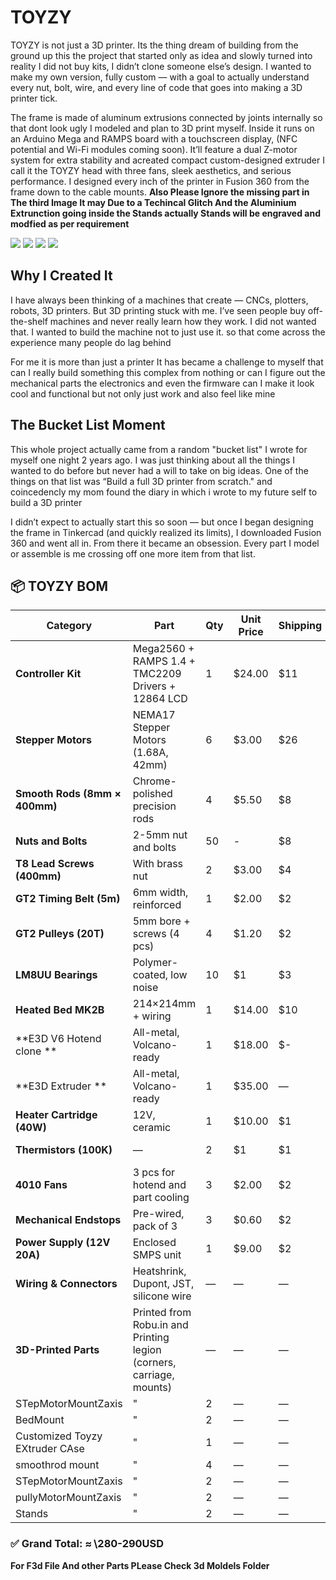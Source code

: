 # TOYZY
TOYZY is not just a 3D printer. Its the thing dream of building from the ground up this the  project that started only as idea and slowly turned into reality I did not buy kits, I didn’t clone someone else’s design. I wanted to make my own version, fully custom — with a goal to actually understand every nut, bolt, wire, and every line of code that goes into making a 3D printer tick.

The frame is made of aluminum extrusions connected by joints internally so that dont look ugly I modeled and plan to 3D print myself. Inside it runs on an Arduino Mega and RAMPS board with a touchscreen display, (NFC potential and Wi-Fi modules coming soon). It’ll feature a dual Z-motor system for extra stability and acreated compact custom-designed extruder I call it the TOYZY head with three fans, sleek aesthetics, and serious performance. I designed every inch of the printer in Fusion 360 from the frame down to the cable mounts. 
**Also Please Ignore the missing part in The third Image It may Due to a Techincal Glitch And the Aluminium Extrunction going inside the Stands actually Stands will be engraved and modfied as per requirement**

![](https://github.com/Armaan240/TOYZY1/blob/main/IMAGES/Screenshot%20(62).png)
![](https://github.com/Armaan240/TOYZY1/blob/main/IMAGES/Screenshot%20(63).png)
![](https://github.com/Armaan240/TOYZY1/blob/main/IMAGES/Screenshot%20(64).png)
![](https://github.com/Armaan240/TOYZY1/blob/main/IMAGES/Screenshot.png)
## Why I Created It
I have always been thinking of a machines that create — CNCs, plotters, robots, 3D printers. But 3D printing stuck with me. I’ve seen people buy off-the-shelf machines and never really learn how they work. I did not wanted that. I wanted to build the machine not to just use it. so that come across the experience many people do lag behind

For me it is more than just a printer It has became a challenge to myself that can I really build something this complex from nothing or can I figure out the mechanical parts the electronics and even the firmware can I make it look cool and functional but not only just work and also feel like mine

## The Bucket List Moment
This whole project actually came from a random "bucket list" I wrote for myself one night 2 years ago. I was just thinking about all the things I wanted to do before but never had a will to take on big ideas. One of the things on that list was “Build a full 3D printer from scratch." and coincedencly my mom found the diary in which i wrote to my future self to build a 3D printer

I didn’t expect to actually start this so soon — but once I began designing the frame in Tinkercad (and quickly realized its limits), I downloaded Fusion 360 and went all in. From there it became an obsession. Every part I model or assemble is me crossing off one more item from that list.

## 📦 TOYZY BOM

| Category                      | Part                                                  | Qty | Unit Price | Shipping | Total       | Link                                                                |
| ----------------------------- | ----------------------------------------------------- | --- | ---------- | -------- | ----------- | ------------------------------------------------------------------- |
| **Controller Kit**            | Mega2560 + RAMPS 1.4 + TMC2209 Drivers + 12864 LCD    | 1   | \$24.00    | \$11      | **\$35.00** | [Buy LInk](https://www.alibaba.com/product-detail/SeekEC-CNC-3D-Printer-Kit-with_1600800203589.html?spm=a2700.galleryofferlist.normal_offer.d_title.2e5d13a0pZEiPm) |
| **Stepper Motors**            | NEMA17 Stepper Motors (1.68A, 42mm)                   | 6   | \$3.00     | \$26    | **\$42.00** | [Buy LInk](https://www.alibaba.com/product-detail/SUMTOR-NEMA-17-Stpper-Motor-42HS4013A4CE_62423940277.html?spm=a2700.details.you_may_like.1.78975071uLiSXz)   |
| **Smooth Rods (8mm × 400mm)** | Chrome-polished precision rods                        | 4   | \$5.50     | \$8      | **\$30.00** | Sourced Locally |
| **Nuts and Bolts** | 2-5mm nut and bolts                      | 50   | -    | \$8      | $5 | Sourced Locally |
| **T8 Lead Screws (400mm)**    | With brass nut                                        | 2   | \$3.00     | \$4      | **\$7.00** | [Buy LInk](https://robu.in/product/400mm-trapezoidal-lead-screw-8mm-thread-2mm-pitch-lead-screw-copper-nut/) |
| **GT2 Timing Belt (5m)**      | 6mm width, reinforced                                 | 1   | \$2.00     | \$2      | **\$4.00**  | [Buy LInk](https://www.amazon.in/Robodo-Electronics-PR60-Timing-Printer/dp/B07881N24Q/ref=pd_lpo_d_sccl_1/260-1406153-5055739?pd_rd_w=kLomu&content-id=amzn1.sym.e0c8139c-1aa1-443c-af8a-145a0481f27c&pf_rd_p=e0c8139c-1aa1-443c-af8a-145a0481f27c&pf_rd_r=9J2S7Y3Y0BJTNWSVJ5R4&pd_rd_wg=pJWLU&pd_rd_r=c4c8056b-44a0-4ad3-ac54-c72ab070c158&pd_rd_i=B07881N24Q&psc=1) |
| **GT2 Pulleys (20T)**         | 5mm bore + screws (4 pcs)                             | 4   | \$1.20     | \$2      | **\$6.80**  | [Buy LInk](https://www.flipkart.com/serplex-gt2-pulley-20-teeth-5mm-bore-6mm-width-20t-timing-belt-wheel-aluminum-fitting-connector/p/itm7c58dc564cab2?pid=TDIH2FU4YKUJ8EDH&lid=LSTTDIH2FU4YKUJ8EDHBMAUTT&marketplace=FLIPKART&cmpid=content_three-d-printer-accessories_8965229628_gmc) |
| **LM8UU Bearings**            | Polymer-coated, low noise                             | 10  | \$1     | \$3      | **\$13.00** | [Buy LInk](https://onlineshop.goldenbearingcompany.com/product/lm8uu-8-mm-linear-motion-bearing/?srsltid=AfmBOopL2a7UoDKKg_wbQwxKIWUuEnq-lPPzE1W3I5xxOSaSDe6bE0YX) |
| **Heated Bed MK2B**           | 214×214mm + wiring                                    | 1   | \$14.00    | \$10      | **\$24.00** | [Buy LInk](https://www.alibaba.com/product-detail/235x235mm-200W-24V-Silicone-Heated-Bed_1600133444717.html?spm=a2700.galleryofferlist.normal_offer.d_title.3af113a01s24GU) |
| **E3D V6 Hotend clone **     | All-metal, Volcano-ready                              | 1   | \$18.00    | \$-      | **\$10.00** | [Buy LInk](https://www.amazon.in/Robodo-Electronics-PR46-J-Head-Extruder/dp/B0787KN8BC) |
| **E3D Extruder **     | All-metal, Volcano-ready                              | 1   | \$35.00    |  —     | **\$35.00** | [Buy LInk](https://robu.in/product/e3d-titan-extruder-direct-drive-1-75mm/?gad_source=1&gad_campaignid=17427803012&gbraid=0AAAAADvLFWf3c0f90Vj42PDMoCQ2ah0Z5&gclid=Cj0KCQjw64jDBhDXARIsABkk8J5PemK91RqrIu1bteplkHbeO1IMpQpk6aNlHuobJ0plAKiYbrV38TEaAh8bEALw_wcB) |
| **Heater Cartridge (40W)**    | 12V, ceramic                                          | 1   | \$10.00     | \$1      | **\$11.00**  | [Buy LInk](https://robu.in/product/original-prusa-hotend-heater-cartridge-e3d-24v-40w-mini/?gad_source=1&gad_campaignid=17427803012&gbraid=0AAAAADvLFWf3c0f90Vj42PDMoCQ2ah0Z5&gclid=Cj0KCQjw64jDBhDXARIsABkk8J6UiFKhN4J44pee42mYhR8kFP99nFmTabaENmFLMH_NnWUAFyBuvmYaAv-1EALw_wcB)    |
| **Thermistors (100K)**        | —                                          | 2  | \$1     | \$1      | **\$3**  | [Buy LInk](https://robu.in/product/original-prusa-hotend-heater-cartridge-e3d-24v-40w-mini/?gad_source=1&gad_campaignid=17427803012&gbraid=0AAAAADvLFWf3c0f90Vj42PDMoCQ2ah0Z5&gclid=Cj0KCQjw64jDBhDXARIsABkk8J6UiFKhN4J44pee42mYhR8kFP99nFmTabaENmFLMH_NnWUAFyBuvmYaAv-1EALw_wcB) |
| **4010 Fans**          | 3 pcs for hotend and part cooling                     | 3   | \$2.00     | \$2      | **\$8.00**  | [Buy LInk](https://www.amazon.in/12V-4010-Cooling-Fan-Printer/dp/B09PBW1WCC?th=1) |
| **Mechanical Endstops**       | Pre-wired, pack of 3                                  | 3   | \$0.60     | \$2      | **\$3.80**  | [Buy LInk](https://robu.in/product/cnc-3d-printer-mech-endstop-switch/) |
| **Power Supply (12V 20A)**    | Enclosed SMPS unit                                    | 1   | \$9.00    | \$2    | **\$11.00** | [Buy LInk](https://ebhoot.in/shop-2/power-supply/smps/12v-20a-240watt-smps-dc-metal-power-supply-with-cooling-fan/?srsltid=AfmBOoq04yXPv75jBKuhN5sjb6Wn0EWkAjI5LJw3URiWQbs1_voczo8OKbE) |
| **Wiring & Connectors**       | Heatshrink, Dupont, JST, silicone wire                | —   | —          | —        | **\$12.00** |Sourced Locally                                                                   |
| **3D-Printed Parts**          | Printed from Robu.in and Printing legion (corners, carriage, mounts) | —   | —          | —        | **\$10.00** | —                                                       | CapMountForZaxis      |                     —                                 | 2  |  — | —      | —   | |
| STepMotorMountZaxis       | "                                       | 2  |  —    |  —      |  —  |  — |
| BedMount       | "                                       | 2  |  —    |  —      |  —  |  — |
| Customized Toyzy EXtruder CAse       | "                                       | 1  |  —    |  —      |  —  |  — |
| smoothrod mount       | "                                       | 4  |  —    |  —      |  —  |  — |
| STepMotorMountZaxis       | "                                       | 2  |  —    |  —      |  —  |  — |
| pullyMotorMountZaxis       | "                                       | 2  |  —    |  —      |  —  |  — |
| Stands       | "                                       | 2  |  —    |  —      |  —  |  — |
### ✅ **Grand Total: ≈ \280-290USD**

**For F3d File And other Parts PLease Check 3d Moldels Folder**
